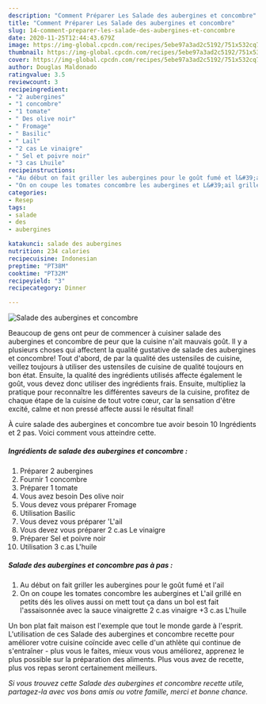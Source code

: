 ```yaml
---
description: "Comment Préparer Les Salade des aubergines et concombre"
title: "Comment Préparer Les Salade des aubergines et concombre"
slug: 14-comment-preparer-les-salade-des-aubergines-et-concombre
date: 2020-11-25T12:44:43.679Z
image: https://img-global.cpcdn.com/recipes/5ebe97a3ad2c5192/751x532cq70/salade-des-aubergines-et-concombre-photo-principale-de-la-recette.jpg
thumbnail: https://img-global.cpcdn.com/recipes/5ebe97a3ad2c5192/751x532cq70/salade-des-aubergines-et-concombre-photo-principale-de-la-recette.jpg
cover: https://img-global.cpcdn.com/recipes/5ebe97a3ad2c5192/751x532cq70/salade-des-aubergines-et-concombre-photo-principale-de-la-recette.jpg
author: Douglas Maldonado
ratingvalue: 3.5
reviewcount: 3
recipeingredient:
- "2 aubergines"
- "1 concombre"
- "1 tomate"
- " Des olive noir"
- " Fromage"
- " Basilic"
- " Lail"
- "2 cas Le vinaigre"
- " Sel et poivre noir"
- "3 cas Lhuile"
recipeinstructions:
- "Au début on fait griller les aubergines pour le goût fumé et l&#39;ail"
- "On on coupe les tomates concombre les aubergines et L&#39;ail grillé en petits dés les olives aussi on mett tout ça dans un bol est fait l&#39;assaisonnée avec la sauce vinaigrette 2 c.as vinaigre +3 c.as L&#39;huile"
categories:
- Resep
tags:
- salade
- des
- aubergines

katakunci: salade des aubergines 
nutrition: 234 calories
recipecuisine: Indonesian
preptime: "PT38M"
cooktime: "PT32M"
recipeyield: "3"
recipecategory: Dinner

---
```



![Salade des aubergines et concombre](https://img-global.cpcdn.com/recipes/5ebe97a3ad2c5192/751x532cq70/salade-des-aubergines-et-concombre-photo-principale-de-la-recette.jpg)

Beaucoup de gens ont peur de commencer à cuisiner salade des aubergines et concombre de peur que la cuisine n'ait mauvais goût. Il y a plusieurs choses qui affectent la qualité gustative de salade des aubergines et concombre! Tout d'abord, de par la qualité des ustensiles de cuisine, veillez toujours à utiliser des ustensiles de cuisine de qualité toujours en bon état. Ensuite, la qualité des ingrédients utilisés affecte également le goût, vous devez donc utiliser des ingrédients frais. Ensuite, multipliez la pratique pour reconnaître les différentes saveurs de la cuisine, profitez de chaque étape de la cuisine de tout votre cœur, car la sensation d'être excité, calme et non pressé affecte aussi le résultat final!

<!--inarticleads1-->

À cuire salade des aubergines et concombre tue avoir besoin 10 Ingrédients et 2 pas. Voici comment vous atteindre cette.

##### Ingrédients de salade des aubergines et concombre :

1. Préparer 2 aubergines
1. Fournir 1 concombre
1. Préparer 1 tomate
1. Vous avez besoin  Des olive noir
1. Vous devez vous préparer  Fromage
1. Utilisation  Basilic
1. Vous devez vous préparer  &#39;L&#39;ail
1. Vous devez vous préparer 2 c.as Le vinaigre
1. Préparer  Sel et poivre noir
1. Utilisation 3 c.as L&#39;huile




<!--inarticleads2-->

##### Salade des aubergines et concombre pas à pas :

1. Au début on fait griller les aubergines pour le goût fumé et l&#39;ail
1. On on coupe les tomates concombre les aubergines et L&#39;ail grillé en petits dés les olives aussi on mett tout ça dans un bol est fait l&#39;assaisonnée avec la sauce vinaigrette 2 c.as vinaigre +3 c.as L&#39;huile




<!--inarticleads1-->

<p>
Un bon plat fait maison est l'exemple que tout le monde garde à l'esprit. L'utilisation de ces Salade des aubergines et concombre recette pour améliorer votre cuisine coïncide avec celle d'un athlète qui continue de s'entraîner - plus vous le faites, mieux vous vous améliorez, apprenez le plus possible sur la préparation des aliments. Plus vous avez de recette, plus vos repas seront certainement meilleurs.
</p>

<p>
<i>Si vous trouvez cette Salade des aubergines et concombre recette utile, partagez-la avec vos bons amis ou votre famille, merci et bonne chance.</i>
</p>
